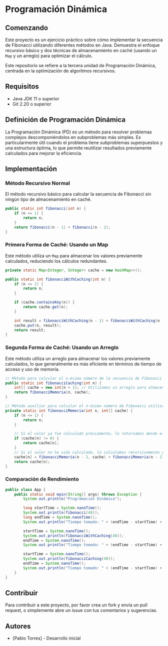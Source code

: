 # Programación Dinámica

## Comenzando

Este proyecto es un ejercicio práctico sobre cómo implementar la secuencia de Fibonacci utilizando diferentes métodos en Java. Demuestra el enfoque recursivo básico y dos técnicas de almacenamiento en caché (usando un `Map` y un arreglo) para optimizar el cálculo.

Este repositorio se refiere a la tercera unidad de Programación Dinámica, centrada en la optimización de algoritmos recursivos.

## Requisitos
- Java JDK 11 o superior
- Git 2.20 o superior

## Definición de Programación Dinámica

La Programación Dinámica (PD) es un método para resolver problemas complejos descomponiéndolos en subproblemas más simples. Es particularmente útil cuando el problema tiene subproblemas superpuestos y una estructura óptima, lo que permite reutilizar resultados previamente calculados para mejorar la eficiencia.

## Implementación

### Método Recursivo Normal

El método recursivo básico para calcular la secuencia de Fibonacci sin ningún tipo de almacenamiento en caché.

```java
public static int fibonacci(int n) {
    if (n <= 1) {
        return n;
    }
    return fibonacci(n - 1) + fibonacci(n - 2);
}
```

### Primera Forma de Caché: Usando un Map

Este método utiliza un `Map` para almacenar los valores previamente calculados, reduciendo los cálculos redundantes.

```java
private static Map<Integer, Integer> cache = new HashMap<>();

public static int fibonacciWithCaching(int n) {
    if (n <= 1) {
        return n;
    }

    if (cache.containsKey(n)) {
        return cache.get(n);
    }

    int result = fibonacciWithCaching(n - 1) + fibonacciWithCaching(n - 2);
    cache.put(n, result);
    return result;
}
```

### Segunda Forma de Caché: Usando un Arreglo

Este método utiliza un arreglo para almacenar los valores previamente calculados, lo que generalmente es más eficiente en términos de tiempo de acceso y uso de memoria.

```java
// Método para calcular el n-ésimo número de la secuencia de Fibonacci
public static int fibonacciCaching(int n) {
    int[] cache = new int[n + 1]; // Utilizamos un arreglo para almacenar los resultados previamente calculados
    return fibonacciMemoria(n, cache);
}

// Método auxiliar para calcular el n-ésimo número de Fibonacci utilizando memorización
private static int fibonacciMemoria(int n, int[] cache) {
    if (n <= 1) {
        return n;
    }

    // Si el valor ya fue calculado previamente, lo retornamos desde el caché
    if (cache[n] != 0) {
        return cache[n];
    }
    // Si el valor no ha sido calculado, lo calculamos recursivamente y lo almacenamos en el caché
    cache[n] = fibonacciMemoria(n - 1, cache) + fibonacciMemoria(n - 2, cache);
    return cache[n];
}
```

### Comparación de Rendimiento

```java
public class App {
    public static void main(String[] args) throws Exception {
        System.out.println("Programación Dinámica");

        long startTime = System.nanoTime();
        System.out.println(fibonacci(40));
        long endTime = System.nanoTime();
        System.out.println("Tiempo tomado: " + (endTime - startTime) + "ns");

        startTime = System.nanoTime();
        System.out.println(fibonacciWithCaching(40));
        endTime = System.nanoTime();
        System.out.println("Tiempo tomado: " + (endTime - startTime) + "ns");

        startTime = System.nanoTime();
        System.out.println(fibonacciCaching(40));
        endTime = System.nanoTime();
        System.out.println("Tiempo tomado: " + (endTime - startTime) + "ns");
    }
}
```

## Contribuir

Para contribuir a este proyecto, por favor crea un fork y envía un pull request, o simplemente abre un issue con tus comentarios y sugerencias.

## Autores

- [Pablo Torres] - Desarrollo inicial